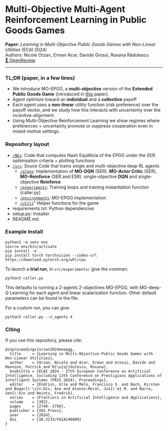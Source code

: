 # Multi-Objective Multi-Agent Reinforcement Learning in Public Goods Games

**Paper:** *Learning in Multi-Objective Public Goods Games with Non-Linear Utilities* (ECAI 2024)  
Authors: Nicole Orzan, Erman Acar, Davide Grossi, Roxana Rădulescu  
[📄 OpenReview](https://openreview.net/forum?id=1GXIiEo9wj)

---

### TL;DR (paper, in a few lines)

- We introduce MO-EPGG, a **multi-objective** version of the **Extended Public Goods Game** (introduced in [this](https://link.springer.com/article/10.1007/s00521-024-10530-6) paper).
- Agent optimize toward an **individual** and a **collective** payoff
- Each agent uses a **non-linear** utility function (risk preference) over the payoff vector, and we study how this interacts with uncertainty over the incentive-alignment. 
- Using Multi-Objective Reinforcement Learning we show regimes where preferences + uncertainty promote or suppress cooperation even in mixed-motive settings. 

### Repository layout

- [`/NEs`](NEs): Code that computes Nash Equilibria of the EPGG under the SER optimisation criteria + plotting functions
- [`/src`](src): Souce Code that trains single and multi-objective deep RL agents
    - [`/algos`](algos): Implementation of **MO-DQN** (SER), **MO-Actor Critic** (SER), **MO-Reinforce** (SER and ESR), single-objective **DQN** and single-objective **Reinforce**
    - [`/experiments`](experiments): Training loops and training instantiation function (caller.py)
    - [`/environments`](environments): MO-EPGG implementation
    - [`/utils`](utils)" Helper functions for the game
- requirements.txt: Python dependencies
- setup.py: Installer
- README.md

### Example Install

```
python3 -m venv env
source env/bin/activate
pip install -e .
pip install torch torchvision --index-url https://download.pytorch.org/whl/cpu
```

To launch a **trial run**, in `src/experiments/` give the comman:

```
python3 caller.py
```
This defaults to running a 2-agents 2-objectives MO-EPGG, with MO-deep-Q Learning for each agent and linear scalarization function. Other default parameters can be found in the file.

For a custom run, you can give:

```
python3 caller.py --n_agents 4 
```

### Citing

If you use this repository, please cite:

```
@inproceedings{orzan2024moepgg,
  title     = {Learning in Multi-Objective Public Goods Games with Non-Linear Utilities},
  author    = {Orzan, Nicole and Acar, Erman and Grossi, Davide and Mannion, Patrick and R{\u{a}}dulescu, Roxana},
  booktitle = {ECAI 2024 - 27th European Conference on Artificial Intelligence, Including 13th Conference on Prestigious Applications of Intelligent Systems (PAIS 2024), Proceedings},
  editor    = {Endriss, Ulle and Melo, Francisco S. and Bach, Kirsten and Bugar{\'\i}n-Diz, Ana and Alonso-Moral, Jos{\'e} M. and Barro, Sen{\'e}n and Heintz, Fredrik},
  series    = {Frontiers in Artificial Intelligence and Applications},
  volume    = {392},
  pages     = {2749--2756},
  publisher = {IOS Press},
  year      = {2024},
  doi       = {10.3233/FAIA240809}
}

```

